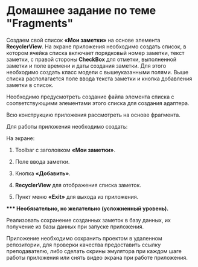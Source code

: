 # Домашнее задание по теме "Fragments"

Создаем свой список **«Мои заметки»** на основе элемента **RecyclerView**. На экране приложения необходимо создать список, в котором ячейка списка включает порядковый номер заметки, текст заметки, с правой стороны **CheckBox** для отметки, выполненной заметки и поле времени и даты создания заметки. Для этого необходимо создать класс модели с вышеуказанными полями. Выше списка располагается поле ввода текста заметки и кнопка добавления заметки в список.

Необходимо предусмотреть создание файла элемента списка с соответствующими элементами этого списка для создания адаптера.

Всю конструкцию приложения рассмотреть на основе фрагмента.

Для работы приложения необходимо создать:

На экране:

1. Toolbar с заголовком **«Мои заметки»**.

2. Поле ввода заметки.

3. Кнопка **«Добавить»**.

4. **RecyclerView** для отображения списка заметок.

5. Пункт меню **«Exit»** для выхода из приложения.

**\*\*\* Необязательно, но желательно (усложненный уровень).**

Реализовать сохранение созданных заметок в базу данных, их получение из базы данных при запуске приложения.

Приложение необходимо сохранить проектом в удаленном репозитории, для проверки качества предоставить ссылку преподавателю, либо сделать скрины эмулятора при каждом шаге работы приложения или снять видео экрана при работе приложения.